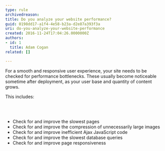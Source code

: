 ```yaml
---
type: rule
archivedreason: 
title: Do you analyze your website performance?
guid: 0198dd17-a1f4-4e58-b23a-d2e87a393f3a
uri: do-you-analyze-your-website-performance
created: 2016-11-24T17:04:26.0000000Z
authors:
- id: 1
  title: Adam Cogan
related: []

---
```



<p>For a smooth and responsive user experience, your site needs to be checked for performance bottlenecks. These usually become noticeable sometime after deployment, as your user base and quantity of content grows.</p><p>This includes&#58;​<br></p>
<br><excerpt class='endintro'></excerpt><br>
<ul><li>Check for and improve the slowest pages</li><li>Check for and improve the compression of unnecessarily large images</li><li>Check for and improve inefficient Ajax JavaScript code</li><li>Check for and improve the slowest database queries</li><li>Check for and improve​ page responsiveness</li></ul>


